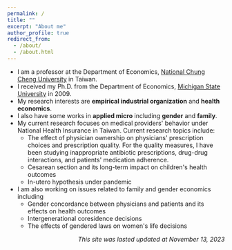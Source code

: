 ```yaml
---
permalink: /
title: ""
excerpt: "About me"
author_profile: true
redirect_from:
  - /about/
  - /about.html
---
```


* I am a professor at the Department of Economics, [National Chung Cheng University](http://econ.ccu.edu.tw) in Taiwan.
* I received my Ph.D. from the Department of Economics, [Michigan State University](http://econ.msu.edu) in 2009.
* My research interests are **empirical industrial organization** and **health economics**. 
* I also have some works in **applied micro** including **gender** and **family**.
* My current research focuses on medical providers' behavior under National Health Insurance in Taiwan. Current research topics include:
  * The effect of physician ownership on physicians' prescription choices and prescription quality. For the quality measures, I have been studying inappropriate antibiotic prescriptions, drug-drug interactions, and patients' medication adherence. 
  * Cesarean section and its long-term impact on children's health outcomes
  * In-utero hypothesis under pandemic
* I am also working on issues related to family and gender economics including
  * Gender concordance between physicians and patients and its effects on health outcomes
  * Intergenerational coresidence decisions 
  * The effects of gendered laws on women's life decisions

<div style="text-align:right"> <em>This site was lasted updated at November 13, 2023</em>

